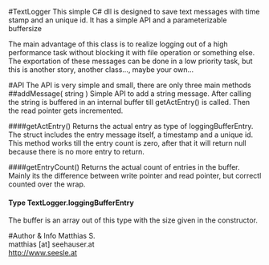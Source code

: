 #TextLogger
This simple C# dll is designed to save text messages with time stamp and an unique id.
It has a simple API and a parameterizable buffersize

The main advantage of this class is to realize logging out of a high performance task without blocking it with file operation or something else.
The exportation of these messages can be done in a low priority task, but this is another story, another class..., maybe your own...

#API
The API is very simple and small, there are only three main methods
##addMessage( string )
Simple API to add a string message. After calling the string is buffered in an internal buffer till getActEntry() is called.
Then the read pointer gets incremented.

####getActEntry()
Returns the actual entry as type of loggingBufferEntry. The struct includes the entry message itself, a timestamp and a unique id.
This method works till the entry count is zero, after that it will return null because there is no more entry to return.

####getEntryCount()
Returns the actual count of entries in the buffer. Mainly its the difference between write pointer and read pointer, but correctl counted over the wrap.

#### Type TextLogger.loggingBufferEntry
The buffer is an array out of this type with the size given in the constructor.

#Author & Info
Matthias S.<br/>
matthias [at] seehauser.at<br/>
http://www.seesle.at
